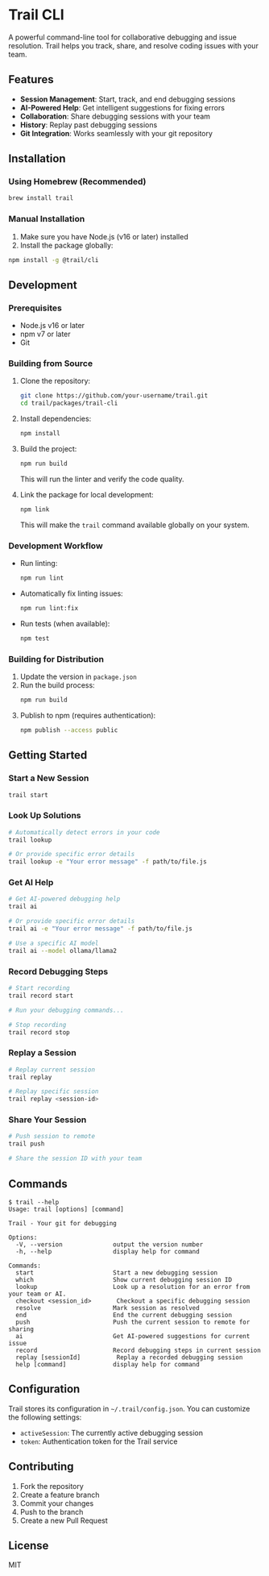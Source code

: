 # Trail CLI

A powerful command-line tool for collaborative debugging and issue resolution. Trail helps you track, share, and resolve coding issues with your team.

## Features

- **Session Management**: Start, track, and end debugging sessions
- **AI-Powered Help**: Get intelligent suggestions for fixing errors
- **Collaboration**: Share debugging sessions with your team
- **History**: Replay past debugging sessions
- **Git Integration**: Works seamlessly with your git repository

## Installation

### Using Homebrew (Recommended)

```bash
brew install trail
```

### Manual Installation

1. Make sure you have Node.js (v16 or later) installed
2. Install the package globally:

```bash
npm install -g @trail/cli
```

## Development

### Prerequisites

- Node.js v16 or later
- npm v7 or later
- Git

### Building from Source

1. Clone the repository:
   ```bash
   git clone https://github.com/your-username/trail.git
   cd trail/packages/trail-cli
   ```

2. Install dependencies:
   ```bash
   npm install
   ```

3. Build the project:
   ```bash
   npm run build
   ```
   This will run the linter and verify the code quality.

4. Link the package for local development:
   ```bash
   npm link
   ```
   This will make the `trail` command available globally on your system.

### Development Workflow

- Run linting:
  ```bash
  npm run lint
  ```
  
- Automatically fix linting issues:
  ```bash
  npm run lint:fix
  ```

- Run tests (when available):
  ```bash
  npm test
  ```

### Building for Distribution

1. Update the version in `package.json`
2. Run the build process:
   ```bash
   npm run build
   ```
3. Publish to npm (requires authentication):
   ```bash
   npm publish --access public
   ```

## Getting Started

### Start a New Session

```bash
trail start
```

### Look Up Solutions

```bash
# Automatically detect errors in your code
trail lookup

# Or provide specific error details
trail lookup -e "Your error message" -f path/to/file.js
```

### Get AI Help

```bash
# Get AI-powered debugging help
trail ai

# Or provide specific error details
trail ai -e "Your error message" -f path/to/file.js

# Use a specific AI model
trail ai --model ollama/llama2
```

### Record Debugging Steps

```bash
# Start recording
trail record start

# Run your debugging commands...

# Stop recording
trail record stop
```

### Replay a Session

```bash
# Replay current session
trail replay

# Replay specific session
trail replay <session-id>
```

### Share Your Session

```bash
# Push session to remote
trail push

# Share the session ID with your team
```

## Commands

```
$ trail --help
Usage: trail [options] [command]

Trail - Your git for debugging

Options:
  -V, --version              output the version number
  -h, --help                 display help for command

Commands:
  start                      Start a new debugging session
  which                      Show current debugging session ID
  lookup                     Look up a resolution for an error from your team or AI.
  checkout <session_id>       Checkout a specific debugging session
  resolve                    Mark session as resolved
  end                        End the current debugging session
  push                       Push the current session to remote for sharing
  ai                         Get AI-powered suggestions for current issue
  record                     Record debugging steps in current session
  replay [sessionId]          Replay a recorded debugging session
  help [command]             display help for command
```

## Configuration

Trail stores its configuration in `~/.trail/config.json`. You can customize the following settings:

- `activeSession`: The currently active debugging session
- `token`: Authentication token for the Trail service

## Contributing

1. Fork the repository
2. Create a feature branch
3. Commit your changes
4. Push to the branch
5. Create a new Pull Request

## License

MIT
